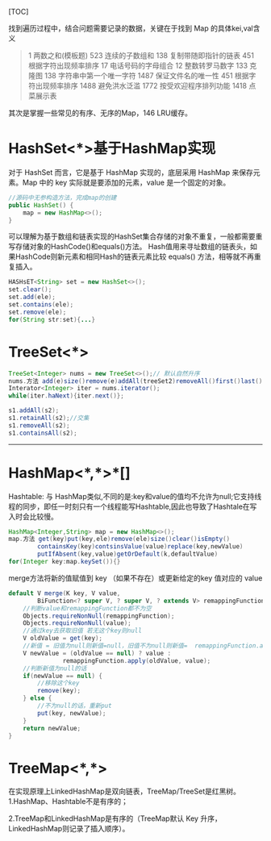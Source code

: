 [TOC]

找到遍历过程中，结合问题需要记录的数据，关键在于找到 Map 的具体kei,val含义

> 1 两数之和(模板题)
523 连续的子数组和
138 复制带随即指针的链表
451 根据字符出现频率排序
17 电话号码的字母组合
12 整数转罗马数字
133 克隆图
138 字符串中第一个唯一字符
1487 保证文件名的唯一性
451 根据字符出现频率排序
1488 避免洪水泛滥
1772 按受欢迎程序排列功能
1418 点菜展示表

其次是掌握一些常见的有序、无序的Map，146 LRU缓存。
# HashSet<\*>基于HashMap实现
对于 HashSet 而言，它是基于 HashMap 实现的，底层采用 HashMap 来保存元素。Map 中的 key 实际就是要添加的元素，value 是一个固定的对象。
```java
//源码中无参构造方法，完成map的创建
public HashSet() {
    map = new HashMap<>();
}
```

可以理解为基于数组和链表实现的HashSet集合存储的对象不重复，一般都需要重写存储对象的HashCode()和equals()方法。
Hash值用来寻址数组的链表头，如果HashCode则新元素和相同Hash的链表元素比较 equals() 方法，相等就不再重复插入。
```java
HASHsET<String> set = new HashSet<>();
set.clear();
set.add(ele);
set.contains(ele);
set.remove(ele);
for(String str:set){...}
```

# TreeSet<\*>
```java
TreeSet<Integer> nums = new TreeSet<>();// 默认自然升序
nums.方法 add(e)size()remove(e)addAll(treeSet2)removeAll()first()last()pollFirst()pollLast()isEmpty()clear()contains(e)
Interator<Integer> iter = nums.iterator();
while(iter.haNext){iter.next()};

s1.addAll(s2);
s1.retainAll(s2);//交集
s1.removeAll(s2);
s1.containsAll(s2);
```


---




# HashMap<\*,\*>\*[] 
Hashtable: 与 HashMap类似,不同的是:key和value的值均不允许为null;它支持线程的同步，即任一时刻只有一个线程能写Hashtable,因此也导致了Hashtale在写入时会比较慢。
```java
HashMap<Integer,String> map = new HashMap<>();
map.方法 get(key)put(key,ele)remove(ele)size()clear()isEmpty()
        containsKey(key)contsinsValue(value)replace(key,newValue)
        putIfAbsent(key,value)getOrDefault(k,defaultValue)
for(Integer key:map.keySet()){}
```
merge方法将新的值赋值到 key （如果不存在）或更新给定的key 值对应的 value

```java
default V merge(K key, V value,
        BiFunction<? super V, ? super V, ? extends V> remappingFunction) {
    //判断value和remappingFunction都不为空        
    Objects.requireNonNull(remappingFunction);
    Objects.requireNonNull(value);
    //通过key去获取旧值 若无这个key则null
    V oldValue = get(key);
    //新值 = 旧值为null则新值=null，旧值不为null则新值=  remappingFunction.apply(旧值, 新值);
    V newValue = (oldValue == null) ? value :
               remappingFunction.apply(oldValue, value);
    //判断新值为null的话           
    if(newValue == null) {
        //移除这个key
        remove(key);
    } else {
        //不为null的话，重新put
        put(key, newValue);
    }
    return newValue;
}
```
# TreeMap<\*,\*>
在实现原理上LinkedHashMap是双向链表，TreeMap/TreeSet是红黑树。
1.HashMap、Hashtable不是有序的；

2.TreeMap和LinkedHashMap是有序的（TreeMap默认 Key 升序，LinkedHashMap则记录了插入顺序）。
